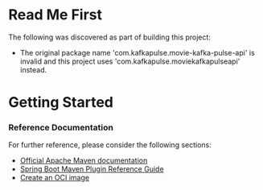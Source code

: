 # Read Me First
The following was discovered as part of building this project:

* The original package name 'com.kafkapulse.movie-kafka-pulse-api' is invalid and this project uses 'com.kafkapulse.moviekafkapulseapi' instead.

# Getting Started

### Reference Documentation
For further reference, please consider the following sections:

* [Official Apache Maven documentation](https://maven.apache.org/guides/index.html)
* [Spring Boot Maven Plugin Reference Guide](https://docs.spring.io/spring-boot/docs/3.0.2/maven-plugin/reference/html/)
* [Create an OCI image](https://docs.spring.io/spring-boot/docs/3.0.2/maven-plugin/reference/html/#build-image)

